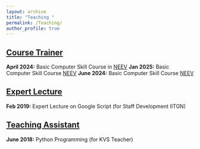 ```yaml
---
layout: archive
title: "Teaching "
permalink: /Teaching/
author_profile: true
---
```

## <ins>Course Trainer</ins>
**April 2024:** Basic Computer Skill Course in  [NEEV](https://neev.iitgn.ac.in/)
**Jan 2025:** Basic Computer Skill Course  [NEEV](https://neev.iitgn.ac.in/)
**June 2024:** Basic Computer Skill Course  [NEEV](https://neev.iitgn.ac.in/)

## <ins>Expert Lecture</ins>
**Feb 2019:** Expert Lecture on Google Script (for Staff Development IITGN)

## <ins>Teaching Assistant</ins>
**June 2018:** Python Programming (for KVS Teacher)
